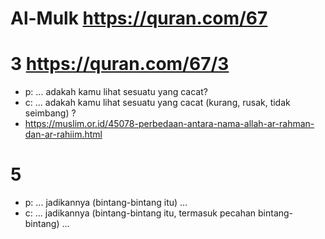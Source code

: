 # Al-Mulk https://quran.com/67

# 3 https://quran.com/67/3
* p: ... adakah kamu lihat sesuatu yang cacat?
* c: ... adakah kamu lihat sesuatu yang cacat (kurang, rusak, tidak seimbang) ?
* https://muslim.or.id/45078-perbedaan-antara-nama-allah-ar-rahman-dan-ar-rahiim.html

# 5
* p: ... jadikannya (bintang-bintang itu) ...
* c: ... jadikannya (bintang-bintang itu, termasuk pecahan bintang-bintang) ... 
